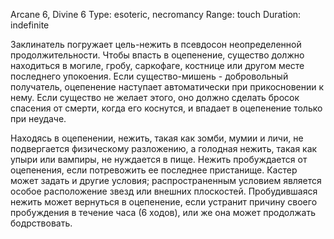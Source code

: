 Arcane 6, Divine 6
Type: esoteric, necromancy
Range: touch
Duration: indefinite

Заклинатель погружает цель-нежить в псевдосон неопределенной продолжительности. Чтобы впасть в оцепенение, существо должно находиться в могиле, гробу, саркофаге, костнице или другом месте последнего упокоения. Если существо-мишень - добровольный получатель, оцепенение наступает автоматически при прикосновении к нему. Если существо не желает этого, оно должно сделать бросок спасения от смерти, когда его коснутся, и впадает в оцепенение только при неудаче.

Находясь в оцепенении, нежить, такая как зомби, мумии и личи, не подвергается физическому разложению, а голодная нежить, такая как упыри или вампиры, не нуждается в пище. Нежить пробуждается от оцепенения, если потревожить ее последнее пристанище. Кастер может задать и другие условия; распространенным условием является особое расположение звезд или внешних плоскостей. Пробудившаяся нежить может вернуться в оцепенение, если устранит причину своего пробуждения в течение часа (6 ходов), или же она может продолжать бодрствовать.